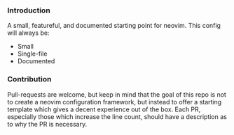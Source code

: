### Introduction

A small, featureful, and documented starting point for neovim. This config will always be:

* Small
* Single-file
* Documented

### Contribution

Pull-requests are welcome, but keep in mind that the goal of this repo is not to create a neovim configuration framework, but instead to offer a starting template which gives a decent experience out of the box. Each PR, especially those which increase the line count, should have a description as to why the PR is necessary.
